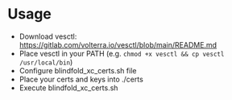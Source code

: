 # Usage
* Download vesctl: https://gitlab.com/volterra.io/vesctl/blob/main/README.md
* Place vesctl in your PATH (e.g. ```chmod +x vesctl && cp vesctl /usr/local/bin```)
* Configure blindfold_xc_certs.sh file
* Place your certs and keys into ./certs
* Execute blindfold_xc_certs.sh
